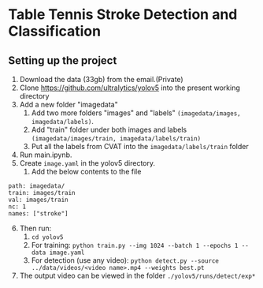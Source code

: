 # Table Tennis Stroke Detection and Classification

## Setting up the project
1. Download the data (33gb) from the email.(Private)
2. Clone https://github.com/ultralytics/yolov5 into the present working directory
3. Add a new folder "imagedata"
    1. Add two more folders "images" and "labels" ````(imagedata/images, imagedata/labels)````.
    2. Add "train" folder under both images and labels ````(imagedata/images/train, imagedata/labels/train)````
    3. Put all the labels from CVAT into the ````imagedata/labels/train```` folder
4. Run main.ipynb.
5. Create ```image.yaml``` in the yolov5 directory.
    1. Add the below contents to the file
```
path: imagedata/
train: images/train
val: images/train
nc: 1
names: ["stroke"]
```    
6. Then run:
    1. ```cd yolov5```
    2. For training: ```python train.py --img 1024 --batch 1 --epochs 1 --data image.yaml```
    3. For detection (use any video): ```python detect.py --source ../data/videos/<video name>.mp4 --weights best.pt```
7. The output video can be viewed in the folder ```./yolov5/runs/detect/exp*```
